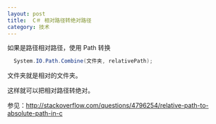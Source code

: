 ```yaml
---
layout: post
title:  C＃ 相对路径转绝对路径 
category: 技术 
---
```



<!--more-->

<!-- csdn -->

如果是路径相对路径，使用 Path 转换


```csharp
  System.IO.Path.Combine(文件夹, relativePath);
```

文件夹就是相对的文件夹。

这样就可以把相对路径转绝对。


参见：http://stackoverflow.com/questions/4796254/relative-path-to-absolute-path-in-c

  
